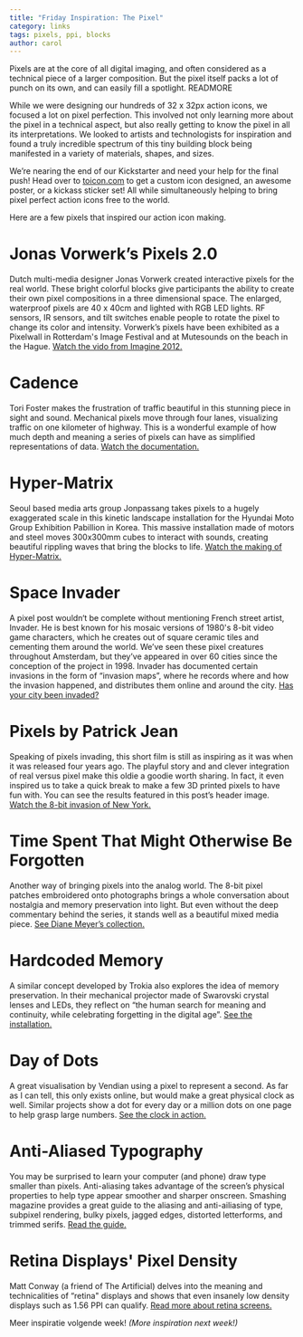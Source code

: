 ```yaml
---
title: "Friday Inspiration: The Pixel"
category: links
tags: pixels, ppi, blocks
author: carol
---
```


Pixels are at the core of all digital imaging, and often considered as a technical piece of a larger composition. But the pixel itself packs a lot of punch on its own, and can easily fill a spotlight. READMORE

While we were designing our hundreds of 32 x 32px action icons, we focused a lot on pixel perfection. This involved not only learning more about the pixel in a technical aspect, but also really getting to know the pixel in all its interpretations. We looked to artists and technologists for inspiration and found a truly incredible spectrum of this tiny building block being manifested in a variety of materials, shapes, and sizes. 

We’re nearing the end of our Kickstarter and need your help for the final push! Head over to [toicon.com](http://www.toicon.com) to get a custom icon designed, an awesome poster, or a kickass sticker set! All while simultaneously helping to bring pixel perfect action icons free to the world. 

Here are a few pixels that inspired our action icon making. 

# Jonas Vorwerk’s Pixels 2.0
Dutch multi-media designer Jonas Vorwerk created interactive pixels for the real world. These bright colorful blocks give participants the ability to create their own pixel compositions in a three dimensional space. The enlarged, waterproof pixels are 40 x 40cm and lighted with RGB LED lights. RF sensors, IR sensors, and tilt switches enable people to rotate the pixel to change its color and intensity. Vorwerk’s pixels have been exhibited as a Pixelwall in Rotterdam's Image Festival and at Mutesounds on the beach in the Hague. [Watch the vido from Imagine 2012.](http://vimeo.com/39435007)

# Cadence
Tori Foster makes the frustration of traffic beautiful in this stunning piece in sight and sound. Mechanical pixels move through four lanes, visualizing traffic on one kilometer of highway. This is a wonderful example of how much depth and meaning a series of pixels can have as simplified representations of data.  [Watch the documentation.](http://www.torifoster.com/cadence/index.shtml)

# Hyper-Matrix
Seoul based media arts group Jonpassang takes pixels to a hugely exaggerated scale in this kinetic landscape installation for the Hyundai Moto Group Exhibition Pabillion in Korea. This massive installation made of motors and steel moves 300x300mm cubes to interact with sounds, creating beautiful rippling waves that bring the blocks to life. [Watch the making of Hyper-Matrix.](http://vimeo.com/48285842)

# Space Invader
A pixel post wouldn‘t be complete without mentioning French street artist, Invader. He is best known for his mosaic versions of 1980's 8-bit video game characters, which he creates out of square ceramic tiles and cementing them around the world. We’ve seen these pixel creatures throughout Amsterdam, but they’ve appeared in over 60 cities since the conception of the project in 1998. Invader has documented certain invasions in the form of “invasion maps”, where he records where and how the invasion happened, and distributes them online and around the city. [Has your city been invaded?](http://www.space-invaders.com/som.html)

# Pixels by Patrick Jean
Speaking of pixels invading, this short film is still as inspiring as it was when it was released four years ago. The playful story and and clever integration of real versus pixel make this oldie a goodie worth sharing. In fact, it even inspired us to take a quick break to make a few 3D printed pixels to have fun with. You can see the results featured in this post’s header image. [Watch the 8-bit invasion of New York.](http://vimeo.com/10829255)

# Time Spent That Might Otherwise Be Forgotten
Another way of bringing pixels into the analog world. The 8-bit pixel patches embroidered onto photographs brings a whole conversation about nostalgia and memory preservation into light. But even without the deep commentary behind the series, it stands well as a beautiful mixed media piece. [See Diane Meyer’s collection.](http://www.dianemeyer.net/sewing/time_spent_that_might_otherwise_be_forgotten/Sewn.html)

# Hardcoded Memory
A similar concept developed by Trokia also explores the idea of memory preservation. In their mechanical projector made of Swarovski crystal lenses and LEDs, they reflect on “the human search for meaning and continuity, while celebrating forgetting in the digital age”. [See the installation.](http://www.dezeen.com/2012/09/13/hardcoded-memory-by-troika/)

# Day of Dots
A great visualisation by Vendian using a pixel to represent a second. As far as I can tell, this only exists online, but would make a great physical clock as well. Similar projects show a dot for every day or a million dots on one page to help grasp large numbers. [See the clock in action.](http://www.vendian.org/envelope/dir2/day_of_dots/)

# Anti-Aliased Typography
You may be surprised to learn your computer (and phone) draw type smaller than pixels. Anti-aliasing takes advantage of the screen’s physical properties to help type appear smoother and sharper onscreen. Smashing magazine provides a great guide to the aliasing and anti-ailiasing of type, subpixel rendering, bulky pixels, jagged edges, distorted letterforms, and trimmed serifs. [Read the guide.](http://www.smashingmagazine.com/2009/11/02/the-ails-of-typographic-anti-aliasing/)

# Retina Displays' Pixel Density
Matt Conway (a friend of The Artificial) delves into the meaning and technicalities of “retina" displays and shows that even insanely low density displays such as 1.56 PPI can qualify. [Read more about retina screens.](http://simplecontraption.com/2013/10/15/retina-at-under-2-dpi/)

Meer inspiratie volgende week! _(More inspiration next week!)_
